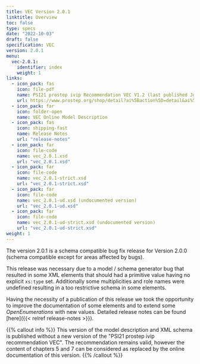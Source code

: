 ```yaml
---
title: VEC Version 2.0.1
linktitle: Overview
toc: false
type: specs
date: "2022-10-03"
draft: false
specification: VEC
version: 2.0.1
menu:
  vec-2.0.1:
    identifier: index
    weight: 1
links:
  - icon_pack: fas
    icon: file-pdf
    name: PSI21 prostep ivip Recommendation VEC V1.2 (last published June 2020 with VEC Schema Version 1.2.0)
    url: https://www.prostep.org/shop/detail?ai%5Baction%5D=detail&ai%5Bcontroller%5D=Catalog&ai%5Bd_name%5D=psi_21&ai%5Bd_pos%5D=
  - icon_pack: far
    icon: folder-open
    name: VEC Online Model Description
  - icon_pack: fas
    icon: shipping-fast
    name: Release Notes
    url: "release-notes"
  - icon_pack: far
    icon: file-code
    name: vec_2.0.1.xsd
    url: "vec_2.0.1.xsd"
  - icon_pack: far
    icon: file-code
    name: vec_2.0.1-strict.xsd
    url: "vec_2.0.1-strict.xsd"
  - icon_pack: far
    icon: file-code
    name: vec_2.0.1-ud.xsd (undocumented version)
    url: "vec_2.0.1-ud.xsd"
  - icon_pack: far
    icon: file-code
    name: vec_2.0.1-ud-strict.xsd (undocumented version)
    url: "vec_2.0.1-ud-strict.xsd"
weight: 1
---
```

The version 2.0.1 is a schema compatible bug fix release for Version 2.0.0 (schema compatible except for areas affected by bugs).

This release was necessary due to a model / schema generator bug that resulted in some XML elements that should had a primitive value having no explicit `xs:type` set. Additionally some multiplicities and role names were undefined resulting in a too restrictive schema in some elements. 

Having the necessity of a publication of this release we took the opportunity to improve the documentation of some elements and to extend some _OpenEnumerations_ with new values. Detailed release notes can be found [here]({{< relref release-notes >}}).

{{% callout info %}}
This version of the model description and XML schema is published without a new version of the "PSI21 prostep ivip recommendation VEC". The recommendation remains valid, however the content of chapters 5 and 7 can be considered as replaced by the online documentation of this version.
{{% /callout %}}


